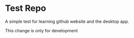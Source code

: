 # Test Repo
A simple test for learning github website and the desktop app.

This change is only for development
